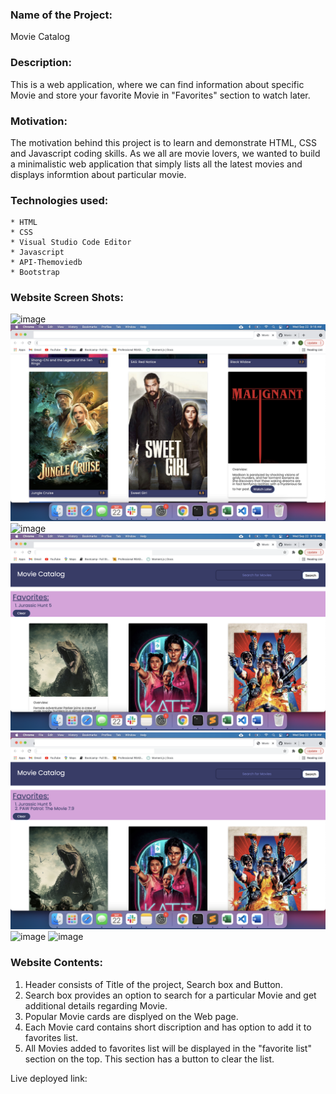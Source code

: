 
### Name of the Project: ###
Movie Catalog


### Description: ###
This is a web application, where we can find information about specific Movie and store your favorite Movie in "Favorites" section to watch later.

### Motivation: ###
The motivation behind this project is to learn and demonstrate HTML, CSS and Javascript coding skills. 
As we all are movie lovers, we wanted to build a minimalistic web application that simply lists all the latest movies and displays informtion about particular movie. 


### Technologies used: ###
    * HTML
    * CSS
    * Visual Studio Code Editor
    * Javascript
    * API-Themoviedb
    * Bootstrap


### Website Screen Shots: ###
![image](./screenshots/screenshot-1.png)
![image](./screenshots/screenshot-2.png)
![image](./screenshots/screenshot-3.png)
![image](./screenshots/screenshot-4.png)
![image](./screenshots/screenshot-5.png)
![image](./screenshots/screenshot-6.png)
![image](./screenshots/screenshot-7.png)


### Website Contents: ###
1. Header consists of Title of the project, Search box and Button.
2. Search box provides an option to search for a particular Movie and get additional details regarding Movie.
3. Popular Movie cards are displyed on the Web page.
4. Each Movie card contains short discription and has option to add it to favorites list.  
5. All Movies added to favorites list will be displayed in the "favorite list" section on the top. This section has a button to clear the list.

Live deployed link:

